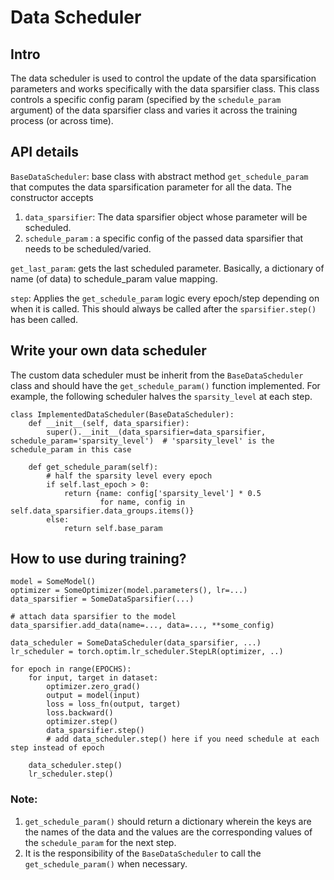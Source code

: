 # Data Scheduler
## Intro
The data scheduler is used to control the update of the data sparsification parameters and works specifically with the data sparsifier class.
This class controls a specific config param (specified by the ```schedule_param``` argument) of
the data sparsifier class and varies it across the training process (or across time).

## API details
```BaseDataScheduler```: base class with abstract method ```get_schedule_param``` that computes the data sparsification parameter for all the data. The constructor accepts
1. ```data_sparsifier```: The data sparsifier object whose parameter will be scheduled.
2. ```schedule_param``` : a specific config of the passed data sparsifier that needs to be scheduled/varied.

```get_last_param```: gets the last scheduled parameter. Basically, a dictionary of name (of data) to schedule_param value mapping.

```step```: Applies the ```get_schedule_param``` logic every epoch/step depending on when it is called. This should always be called after the ```sparsifier.step()``` has been called.

## Write your own data scheduler
The custom data scheduler must be inherit from the ```BaseDataScheduler``` class and should have the ```get_schedule_param()``` function implemented. For example, the following scheduler halves the ```sparsity_level``` at each step.
```
class ImplementedDataScheduler(BaseDataScheduler):
    def __init__(self, data_sparsifier):
        super().__init__(data_sparsifier=data_sparsifier, schedule_param='sparsity_level')  # 'sparsity_level' is the schedule_param in this case

    def get_schedule_param(self):
        # half the sparsity level every epoch
        if self.last_epoch > 0:
            return {name: config['sparsity_level'] * 0.5
                    for name, config in self.data_sparsifier.data_groups.items()}
        else:
            return self.base_param
```

## How to use during training?

```
model = SomeModel()
optimizer = SomeOptimizer(model.parameters(), lr=...)
data_sparsifier = SomeDataSparsifier(...)

# attach data sparsifier to the model
data_sparsifier.add_data(name=..., data=..., **some_config)

data_scheduler = SomeDataScheduler(data_sparsifier, ...)
lr_scheduler = torch.optim.lr_scheduler.StepLR(optimizer, ..)

for epoch in range(EPOCHS):
    for input, target in dataset:
        optimizer.zero_grad()
        output = model(input)
        loss = loss_fn(output, target)
        loss.backward()
        optimizer.step()
        data_sparsifier.step()
        # add data_scheduler.step() here if you need schedule at each step instead of epoch

    data_scheduler.step()
    lr_scheduler.step()
```
### Note:
1. ```get_schedule_param()``` should return a dictionary wherein the keys are the names of the data and the values are the corresponding values of the ```schedule_param``` for the next step.
2. It is the responsibility of the ```BaseDataScheduler``` to call the ```get_schedule_param()``` when necessary.
